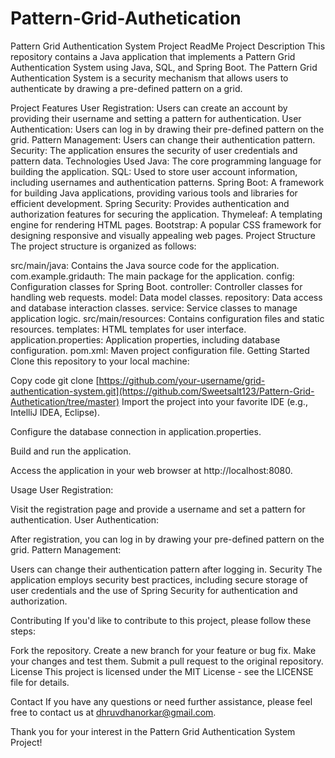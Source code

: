 # Pattern-Grid-Authetication
Pattern Grid Authentication System Project ReadMe
Project Description
This repository contains a Java application that implements a Pattern Grid Authentication System using Java, SQL, and Spring Boot. The Pattern Grid Authentication System is a security mechanism that allows users to authenticate by drawing a pre-defined pattern on a grid.

Project Features
User Registration: Users can create an account by providing their username and setting a pattern for authentication.
User Authentication: Users can log in by drawing their pre-defined pattern on the grid.
Pattern Management: Users can change their authentication pattern.
Security: The application ensures the security of user credentials and pattern data.
Technologies Used
Java: The core programming language for building the application.
SQL: Used to store user account information, including usernames and authentication patterns.
Spring Boot: A framework for building Java applications, providing various tools and libraries for efficient development.
Spring Security: Provides authentication and authorization features for securing the application.
Thymeleaf: A templating engine for rendering HTML pages.
Bootstrap: A popular CSS framework for designing responsive and visually appealing web pages.
Project Structure
The project structure is organized as follows:

src/main/java: Contains the Java source code for the application.
com.example.gridauth: The main package for the application.
config: Configuration classes for Spring Boot.
controller: Controller classes for handling web requests.
model: Data model classes.
repository: Data access and database interaction classes.
service: Service classes to manage application logic.
src/main/resources: Contains configuration files and static resources.
templates: HTML templates for user interface.
application.properties: Application properties, including database configuration.
pom.xml: Maven project configuration file.
Getting Started
Clone this repository to your local machine:

Copy code
git clone [https://github.com/your-username/grid-authentication-system.git](https://github.com/Sweetsalt123/Pattern-Grid-Authetication/tree/master)
Import the project into your favorite IDE (e.g., IntelliJ IDEA, Eclipse).

Configure the database connection in application.properties.

Build and run the application.

Access the application in your web browser at http://localhost:8080.

Usage
User Registration:

Visit the registration page and provide a username and set a pattern for authentication.
User Authentication:

After registration, you can log in by drawing your pre-defined pattern on the grid.
Pattern Management:

Users can change their authentication pattern after logging in.
Security
The application employs security best practices, including secure storage of user credentials and the use of Spring Security for authentication and authorization.

Contributing
If you'd like to contribute to this project, please follow these steps:

Fork the repository.
Create a new branch for your feature or bug fix.
Make your changes and test them.
Submit a pull request to the original repository.
License
This project is licensed under the MIT License - see the LICENSE file for details.

Contact
If you have any questions or need further assistance, please feel free to contact us at dhruvdhanorkar@gmail.com.

Thank you for your interest in the Pattern Grid Authentication System Project!

